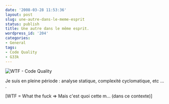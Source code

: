 ```yaml
---
date: '2008-03-28 11:53:36'
layout: post
slug: une-autre-dans-le-meme-esprit
status: publish
title: Une autre dans le même esprit.
wordpress_id: '204'
categories:
- General
tags:
- Code Quality
- G33k
---
```


![WTF - Code Quality](http://www.zenithar.org/wp-content/uploads/wtfm.jpg)


Je suis en pleine période : analyse statique, complexité cyclomatique, etc ... .

[WTF = What the fuck => Mais c'est quoi cette m... (dans ce contexte)] 

